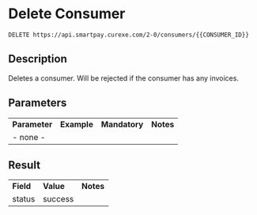 # Delete Consumer

~~~
DELETE https://api.smartpay.curexe.com/2-0/consumers/{{CONSUMER_ID}}
~~~

## Description

Deletes a consumer.  Will be rejected if the consumer has any invoices.

## Parameters

<table>
  <tr>
    <td><b>Parameter</b></td>
    <td><b>Example</b></td>
    <td><b>Mandatory</b></td>
    <td><b>Notes</b></td>
  </tr>
  <tr>
    <td colspan="4">- none -</td>
  </tr>
</table>

## Result

<table>
  <tr>
    <td><b>Field</b></td>
    <td><b>Value</b></td>
    <td><b>Notes</b></td>
  </tr>
  <tr>
    <td>status</td>
    <td>success</td>
    <td></td>
  </tr>
</table>
